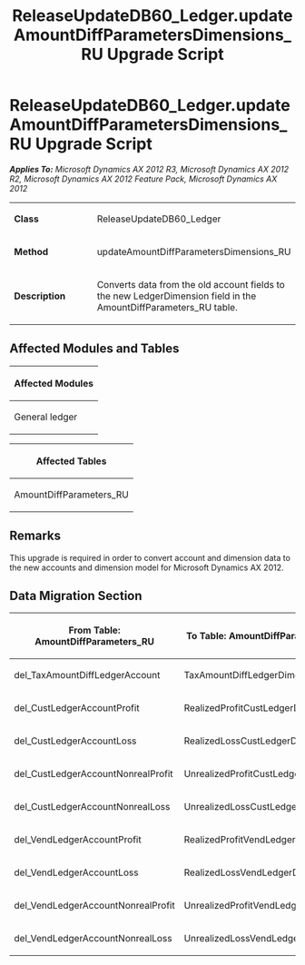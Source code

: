 ﻿---
title: ReleaseUpdateDB60_Ledger.updateAmountDiffParametersDimensions_RU Upgrade Script
TOCTitle: ReleaseUpdateDB60_Ledger.updateAmountDiffParametersDimensions_RU Upgrade Script
ms:assetid: e4654fbe-db72-d212-3bd4-2e99d89cb7bc
ms:mtpsurl: https://msdn.microsoft.com/en-us/library/JJ719760(v=AX.60)
ms:contentKeyID: 49711834
ms.date: 05/18/2015
mtps_version: v=AX.60
---

# ReleaseUpdateDB60\_Ledger.updateAmountDiffParametersDimensions\_RU Upgrade Script 


_**Applies To:** Microsoft Dynamics AX 2012 R3, Microsoft Dynamics AX 2012 R2, Microsoft Dynamics AX 2012 Feature Pack, Microsoft Dynamics AX 2012_

<table>
<colgroup>
<col style="width: 50%" />
<col style="width: 50%" />
</colgroup>
<tbody>
<tr class="odd">
<td><p><strong>Class</strong></p></td>
<td><p>ReleaseUpdateDB60_Ledger</p></td>
</tr>
<tr class="even">
<td><p><strong>Method</strong></p></td>
<td><p>updateAmountDiffParametersDimensions_RU</p></td>
</tr>
<tr class="odd">
<td><p><strong>Description</strong></p></td>
<td><p>Converts data from the old account fields to the new LedgerDimension field in the AmountDiffParameters_RU table.</p></td>
</tr>
</tbody>
</table>


## Affected Modules and Tables

<table>
<colgroup>
<col style="width: 100%" />
</colgroup>
<thead>
<tr class="header">
<th><p>Affected Modules</p></th>
</tr>
</thead>
<tbody>
<tr class="odd">
<td><p>General ledger</p></td>
</tr>
</tbody>
</table>


<table>
<colgroup>
<col style="width: 100%" />
</colgroup>
<thead>
<tr class="header">
<th><p>Affected Tables</p></th>
</tr>
</thead>
<tbody>
<tr class="odd">
<td><p>AmountDiffParameters_RU</p></td>
</tr>
</tbody>
</table>


## Remarks

This upgrade is required in order to convert account and dimension data to the new accounts and dimension model for Microsoft Dynamics AX 2012.

## Data Migration Section

<table>
<colgroup>
<col style="width: 50%" />
<col style="width: 50%" />
</colgroup>
<thead>
<tr class="header">
<th><p>From Table: AmountDiffParameters_RU</p></th>
<th><p>To Table: AmountDiffParameters_RU</p></th>
</tr>
</thead>
<tbody>
<tr class="odd">
<td><p>del_TaxAmountDiffLedgerAccount</p></td>
<td><p>TaxAmountDiffLedgerDimension</p></td>
</tr>
<tr class="even">
<td><p>del_CustLedgerAccountProfit</p></td>
<td><p>RealizedProfitCustLedgerDimension</p></td>
</tr>
<tr class="odd">
<td><p>del_CustLedgerAccountLoss</p></td>
<td><p>RealizedLossCustLedgerDimension</p></td>
</tr>
<tr class="even">
<td><p>del_CustLedgerAccountNonrealProfit</p></td>
<td><p>UnrealizedProfitCustLedgerDimension</p></td>
</tr>
<tr class="odd">
<td><p>del_CustLedgerAccountNonrealLoss</p></td>
<td><p>UnrealizedLossCustLedgerDimension</p></td>
</tr>
<tr class="even">
<td><p>del_VendLedgerAccountProfit</p></td>
<td><p>RealizedProfitVendLedgerDimension</p></td>
</tr>
<tr class="odd">
<td><p>del_VendLedgerAccountLoss</p></td>
<td><p>RealizedLossVendLedgerDimension</p></td>
</tr>
<tr class="even">
<td><p>del_VendLedgerAccountNonrealProfit</p></td>
<td><p>UnrealizedProfitVendLedgerDimension</p></td>
</tr>
<tr class="odd">
<td><p>del_VendLedgerAccountNonrealLoss</p></td>
<td><p>UnrealizedLossVendLedgerDimension</p></td>
</tr>
</tbody>
</table>

  


